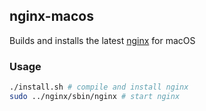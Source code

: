 ## nginx-macos

Builds and installs the latest [nginx](https://nginx.org/en/) for macOS

### Usage

```sh
./install.sh # compile and install nginx
sudo ../nginx/sbin/nginx # start nginx
```
